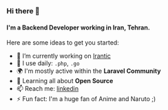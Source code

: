 ### Hi there 👋
#### I'm a Backend Developer working in Iran, Tehran.

Here are some ideas to get you started:

- 🔭 I’m currently working on [Irantic](https://www.irantic.com/)
- 💅 I use daily: `.php`, `.go`
- 🌍 I'm mostly active within the **Laravel Community**
- 🌱 Learning all about **Open Source**
- 📫 Reach me: [linkedin](https://www.linkedin.com/in/mohsen-bagheri-6a0603165/)
- ⚡️ Fun fact: I'm a huge fan of Anime and Naruto ;)
